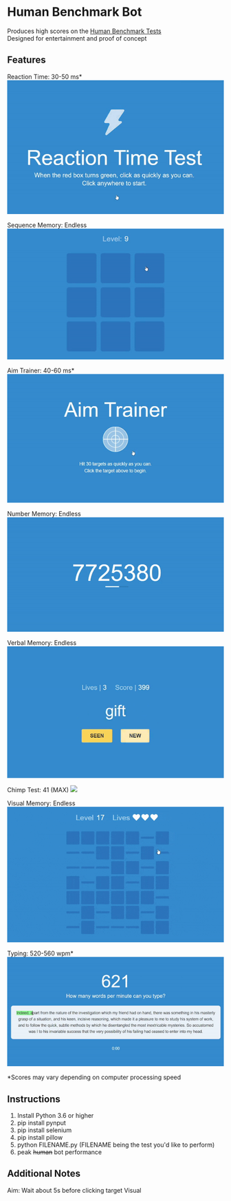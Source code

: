 # Human Benchmark Bot
Produces high scores on the [Human Benchmark Tests](https://humanbenchmark.com)  
Designed for entertainment and proof of concept

## Features
Reaction Time: 30-50 ms* 
![](https://github.com/cyin100/HumanBenchmarkBot/blob/main/reactiontime.gif)

Sequence Memory: Endless
![](https://github.com/cyin100/HumanBenchmarkBot/blob/main/sequencememory.gif)

Aim Trainer: 40-60 ms* 
![](https://github.com/cyin100/HumanBenchmarkBot/blob/main/aimtrainer.gif)

Number Memory: Endless  
![](https://github.com/cyin100/HumanBenchmarkBot/blob/main/numbermemory.gif)

Verbal Memory: Endless  
![](https://github.com/cyin100/HumanBenchmarkBot/blob/main/verbalmemory.gif)

Chimp Test: 41 (MAX)
![](https://github.com/Ycyin100/HumanBenchmarkBot/blob/main/chimptest.gif)

Visual Memory: Endless 
![](https://github.com/cyin100/HumanBenchmarkBot/blob/main/visualmemory.gif)

Typing: 520-560 wpm*  
![](https://github.com/cyin100/HumanBenchmarkBot/blob/main/typing.gif)

*Scores may vary depending on computer processing speed

## Instructions
1. Install Python 3.6 or higher 
2. pip install pynput
3. pip install selenium
4. pip install pillow
5. python FILENAME.py (FILENAME being the test you'd like to perform)
6. peak ~~human~~ bot performance

## Additional Notes
Aim: Wait about 5s before clicking target 
Visual







